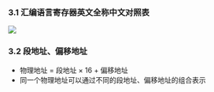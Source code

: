### 3.1 汇编语言寄存器英文全称中文对照表

![](./assets/3.%20%E5%9F%BA%E7%A1%80%E7%9F%A5%E8%AF%86/3.%20%E5%9F%BA%E7%A1%80%E7%9F%A5%E8%AF%86.png)

### 3.2 段地址、偏移地址

- 物理地址 = 段地址 × 16 + 偏移地址
- 同一个物理地址可以通过不同的段地址、偏移地址的组合表示